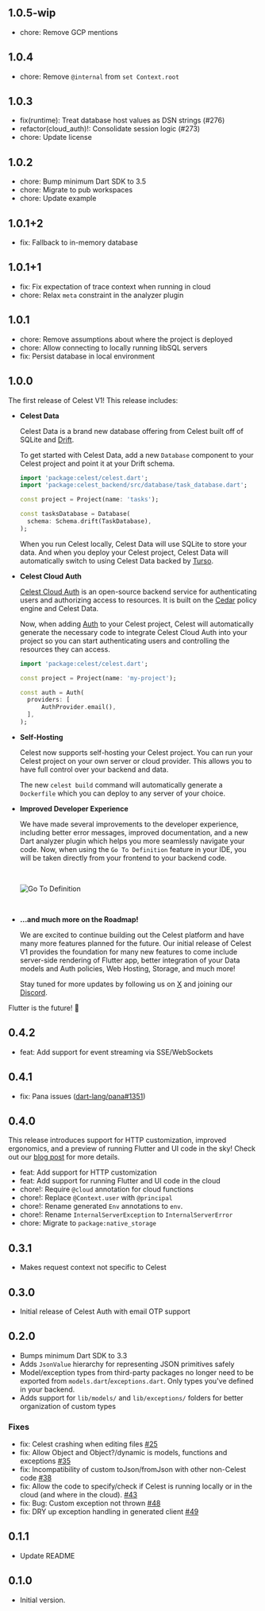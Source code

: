 ## 1.0.5-wip

- chore: Remove GCP mentions

## 1.0.4

- chore: Remove `@internal` from `set Context.root`

## 1.0.3

- fix(runtime): Treat database host values as DSN strings (#276)
- refactor(cloud_auth)!: Consolidate session logic (#273)
- chore: Update license

## 1.0.2

- chore: Bump minimum Dart SDK to 3.5
- chore: Migrate to pub workspaces
- chore: Update example

## 1.0.1+2

- fix: Fallback to in-memory database

## 1.0.1+1

- fix: Fix expectation of trace context when running in cloud
- chore: Relax `meta` constraint in the analyzer plugin

## 1.0.1

- chore: Remove assumptions about where the project is deployed
- chore: Allow connecting to locally running libSQL servers
- fix: Persist database in local environment

## 1.0.0

The first release of Celest V1! This release includes:

- **Celest Data**

    Celest Data is a brand new database offering from Celest built off of SQLite and [Drift](https://pub.dev/packages/drift).

    To get started with Celest Data, add a new `Database` component to your Celest project and point it at your Drift schema.

    ```dart
    import 'package:celest/celest.dart';
    import 'package:celest_backend/src/database/task_database.dart';

    const project = Project(name: 'tasks');

    const tasksDatabase = Database(
      schema: Schema.drift(TaskDatabase),
    );
    ```

    When you run Celest locally, Celest Data will use SQLite to store your data. And when you deploy your Celest project, Celest Data 
    will automatically switch to using Celest Data backed by [Turso](https://turso.tech/).

- **Celest Cloud Auth**

    [Celest Cloud Auth](https://pub.dev/packages/celest_cloud_auth) is an open-source backend service for authenticating users and authorizing access to resources. It is built on the [Cedar](https://www.cedarpolicy.com/en) policy engine and Celest Data.

    Now, when adding [Auth]() to your Celest project, Celest will automatically generate the necessary code to integrate Celest Cloud 
    Auth into your project so you can start authenticating users and controlling the resources they can access.

    ```dart
    import 'package:celest/celest.dart';

    const project = Project(name: 'my-project');

    const auth = Auth(
      providers: [
          AuthProvider.email(),
      ],
    );
    ```

- **Self-Hosting**

    Celest now supports self-hosting your Celest project. You can run your Celest project on your own server or cloud provider. 
    This allows you to have full control over your backend and data.

    The new `celest build` command will automatically generate a `Dockerfile` which you can deploy to any server of your choice.

- **Improved Developer Experience**

    We have made several improvements to the developer experience, including better error messages, improved documentation, and a 
    new Dart analyzer plugin which helps you more seamlessly navigate your code. Now, when using the `Go To Definition` feature in
    your IDE, you will be taken directly from your frontend to your backend code.

    <br />

    ![Go To Definition](https://github.com/celest-dev/celest/blob/master/assets/analyzer-plugin.gif)

    <br />

- **...and much more on the Roadmap!**

    We are excited to continue building out the Celest platform and have many more features planned for the future. Our initial release
    of Celest V1 provides the foundation for many new features to come include server-side rendering of Flutter app, better integration
    of your Data models and Auth policies, Web Hosting, Storage, and much more!
    
    Stay tuned for more updates by following us on [X](https://x.com/Celest_Dev) and joining our [Discord](https://celest.dev/discord).

Flutter is the future! 🚀

## 0.4.2

- feat: Add support for event streaming via SSE/WebSockets

## 0.4.1

- fix: Pana issues ([dart-lang/pana#1351](https://github.com/dart-lang/pana/issues/1351))

## 0.4.0

This release introduces support for HTTP customization, improved ergonomics, and a preview of running Flutter and UI code in the sky! 
Check out our [blog post](https://celest.dev/blog/fluttering-in-the-sky) for more details.

- feat: Add support for HTTP customization
- feat: Add support for running Flutter and UI code in the cloud
- chore!: Require `@cloud` annotation for cloud functions
- chore!: Replace `@Context.user` with `@principal`
- chore!: Rename generated `Env` annotations to `env`.
- chore!: Rename `InternalServerException` to `InternalServerError`
- chore: Migrate to `package:native_storage`

## 0.3.1

- Makes request context not specific to Celest

## 0.3.0

- Initial release of Celest Auth with email OTP support

## 0.2.0

- Bumps minimum Dart SDK to 3.3
- Adds `JsonValue` hierarchy for representing JSON primitives safely
- Model/exception types from third-party packages no longer need to be exported from `models.dart`/`exceptions.dart`. Only types you've defined in your backend.
- Adds support for `lib/models/` and `lib/exceptions/` folders for better organization of custom types

### Fixes
- fix: Celest crashing when editing files [#25](https://github.com/celest-dev/celest/issues/25)
- fix: Allow Object and Object?/dynamic is models, functions and exceptions [#35](https://github.com/celest-dev/celest/issues/35)
- fix: Incompatibility of custom toJson/fromJson with other non-Celest code [#38](https://github.com/celest-dev/celest/issues/38)
- fix: Allow the code to specify/check if Celest is running locally or in the cloud (and where in the cloud). [#43](https://github.com/celest-dev/celest/issues/43)
- fix: Bug: Custom exception not thrown [#48](https://github.com/celest-dev/celest/issues/48)
- fix: DRY up exception handling in generated client [#49](https://github.com/celest-dev/celest/issues/49)

## 0.1.1

- Update README

## 0.1.0

- Initial version.

